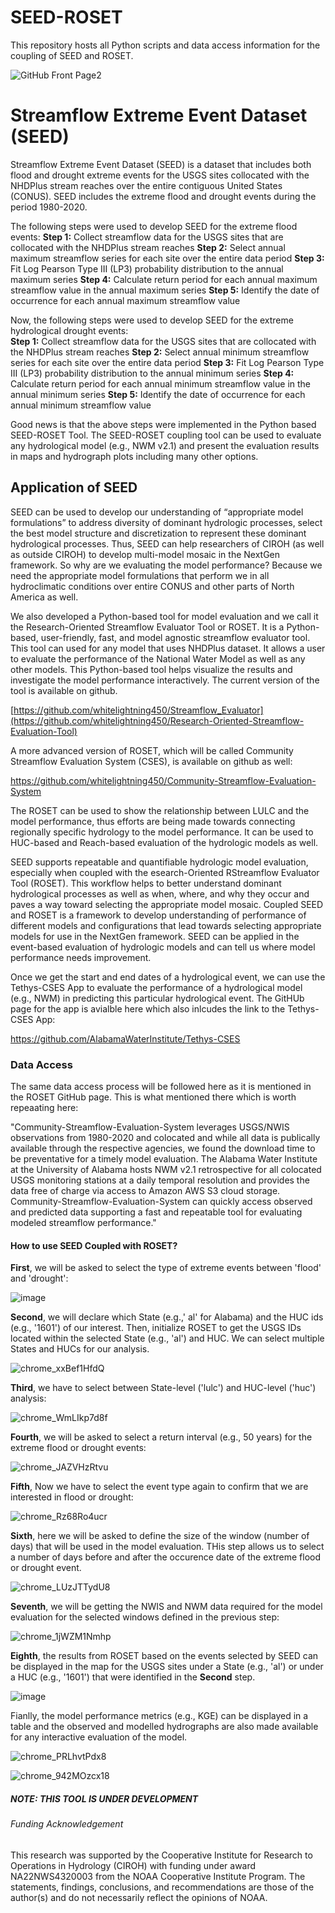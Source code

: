 # SEED-ROSET
This repository hosts all Python scripts and data access information for the coupling of SEED and ROSET.

![GitHub Front Page2](https://github.com/shahab122/SEED-ROSET/assets/28275758/ef112be7-7995-4a35-a796-de06815c39d4)

# Streamflow Extreme Event Dataset (SEED)

Streamflow Extreme Event Dataset (SEED) is a dataset that includes both flood and drought extreme events for the USGS sites collocated with the NHDPlus stream reaches over the entire contiguous United States (CONUS). SEED includes the extreme flood and drought events during the period 1980-2020.   

The following steps were used to develop SEED for the extreme flood events: 
**Step 1:** Collect streamflow data for the USGS sites that are collocated with the NHDPlus stream reaches 
**Step 2:** Select annual maximum streamflow series for each site over the entire data period
**Step 3:** Fit Log Pearson Type III (LP3) probability distribution to the annual maximum series 
**Step 4:** Calculate return period for each annual maximum streamflow value in the annual maximum series
**Step 5:** Identify the date of occurrence for each annual maximum streamflow value  

Now, the following steps were used to develop SEED for the extreme hydrological drought events:  
**Step 1:** Collect streamflow data for the USGS sites that are collocated with the NHDPlus stream reaches 
**Step 2:** Select annual minimum streamflow series for each site over the entire data period
**Step 3:** Fit Log Pearson Type III (LP3) probability distribution to the annual minimum series 
**Step 4:** Calculate return period for each annual minimum streamflow value in the annual minimum series
**Step 5:** Identify the date of occurrence for each annual minimum streamflow value

Good news is that the above steps were implemented in the Python based SEED-ROSET Tool. The SEED-ROSET coupling tool can be used to evaluate any hydrological model (e.g., NWM v2.1) and present the evaluation results in maps and hydrograph plots including many other options. 

## Application of SEED

SEED can be used to develop our understanding of “appropriate model formulations” to address diversity of dominant hydrologic processes, select the best model structure and discretization to represent these dominant hydrological processes. Thus, SEED can help researchers of CIROH (as well as outside CIROH) to develop multi-model mosaic in the NextGen framework. So why are we evaluating the model performance? Because we need the appropriate model formulations that perform we in all hydroclimatic conditions over entire CONUS and other parts of North America as well. 

We also developed a Python-based tool for model evaluation and we call it the Research-Oriented Streamflow Evaluator Tool or ROSET. It is a Python-based, user-friendly, fast, and model agnostic streamflow evaluator tool. This tool can used for any model that uses NHDPlus dataset. It allows a user to evaluate the performance of the National Water Model as well as any other models. This Python-based tool helps visualize the results and investigate the model performance interactively. The current version of the tool is available on github.

[https://github.com/whitelightning450/Streamflow_Evaluator](https://github.com/whitelightning450/Research-Oriented-Streamflow-Evaluation-Tool)

A more advanced version of ROSET, which will be called Community Streamflow Evaluation System (CSES), is available on github as well:

https://github.com/whitelightning450/Community-Streamflow-Evaluation-System

The ROSET can be used to show the relationship between LULC and the model performance, thus efforts are being made towards connecting regionally specific hydrology to the model performance. It can be used to HUC-based and Reach-based evaluation of the hydrologic models as well. 

SEED supports repeatable and quantifiable hydrologic model evaluation, especially when coupled with the esearch-Oriented RStreamflow Evaluator Tool (ROSET). This workflow helps to better understand dominant hydrological processes as well as when, where, and why they occur and paves a way toward selecting the appropriate model mosaic. Coupled SEED and ROSET is a framework to develop understanding of performance of different models and configurations that lead towards selecting appropriate models for use in the NextGen framework. SEED can be applied in the event-based evaluation of hydrologic models and can tell us where model performance needs improvement.   

Once we get the start and end dates of a hydrological event, we can use the Tethys-CSES App to evaluate the performance of a hydrological model (e.g., NWM) in predicting this particular hydrological event. The GitHUb page for the app is avialble here which also inlcudes the link to the Tethys-CSES App:

https://github.com/AlabamaWaterInstitute/Tethys-CSES

### Data Access

The same data access process will be followed here as it is mentioned in the ROSET GitHub page. This is what mentioned there which is worth repeaating here: 

"Community-Streamflow-Evaluation-System leverages USGS/NWIS observations from 1980-2020 and colocated and while all data is publically available through the respective agencies, we found the download time to be preventative for a timely model evaluation. The Alabama Water Institute at the University of Alabama hosts NWM v2.1 retrospective for all colocated USGS monitoring stations at a daily temporal resolution and provides the data free of charge via access to Amazon AWS S3 cloud storage. Community-Streamflow-Evaluation-System can quickly access observed and predicted data supporting a fast and repeatable tool for evaluating modeled streamflow performance."

#### How to use SEED Coupled with ROSET? 

**First**, we will be asked to select the type of extreme events between 'flood' and 'drought':

![image](https://github.com/shahab122/SEED-ROSET/assets/28275758/c3efc920-47cc-475a-a2e0-180c85055a92)

**Second**, we will declare which State (e.g.,' al' for Alabama) and the HUC ids (e.g., '1601') of our interest. Then, initialize ROSET to get the USGS IDs located within the selected State (e.g., 'al') and HUC. We can select multiple States and HUCs for our analysis. 

![chrome_xxBef1HfdQ](https://github.com/shahab122/SEED-ROSET/assets/28275758/8ab9e5b8-155a-439f-afe8-094c3bf6d049)

**Third**, we have to select between State-level ('lulc') and HUC-level ('huc') analysis:

![chrome_WmLIkp7d8f](https://github.com/shahab122/SEED-ROSET/assets/28275758/e9840de1-813f-4e22-85b3-f98d3628055b)

**Fourth**, we will be asked to select a return interval (e.g., 50 years) for the extreme flood or drought events:

![chrome_JAZVHzRtvu](https://github.com/shahab122/SEED-ROSET/assets/28275758/97d41dae-e902-45cb-8b81-246418d8fcfe)

**Fifth**, Now we have to select the event type again to confirm that we are interested in flood or drought:

![chrome_Rz68Ro4ucr](https://github.com/shahab122/SEED-ROSET/assets/28275758/c12cb118-3ea4-4052-bf6d-25ec8308f019)

**Sixth**, here we will be asked to define the size of the window (number of days) that will be used in the model evaluation. THis step allows us to select a number of days before and after the occurence date of the extreme flood or drought event. 

![chrome_LUzJTTydU8](https://github.com/shahab122/SEED-ROSET/assets/28275758/39c8a2c2-b3b8-4be2-967b-5c4531fc9e99)

**Seventh**, we will be getting the NWIS and NWM data required for the model evaluation for the selected windows defined in the previous step:

![chrome_1jWZM1Nmhp](https://github.com/shahab122/SEED-ROSET/assets/28275758/1d6f15eb-25cb-484e-afb4-79e968c04e3b)

**Eighth**, the results from ROSET based on the events selected by SEED can be displayed in the map for the USGS sites under a State (e.g., 'al') or under a HUC (e.g., '1601') that were identified in the **Second** step.  

![image](https://github.com/shahab122/SEED-ROSET/assets/28275758/5ab1b170-e00e-4c73-843e-ef9c70b0439e)

Fianlly, the model performance metrics (e.g., KGE) can be displayed in a table and the observed and modelled hydrographs are also made available for any interactive evaluation of the model. 

![chrome_PRLhvtPdx8](https://github.com/shahab122/SEED-ROSET/assets/28275758/04598e84-7110-4a3b-ac30-4e96c5bebe18)

![chrome_942MOzcx18](https://github.com/shahab122/SEED-ROSET/assets/28275758/649ba9d8-760f-4b0f-8c04-0cbebee5455d)

##### NOTE: THIS TOOL IS UNDER DEVELOPMENT

###### Funding Acknowledgement 
This research was supported by the Cooperative Institute for Research to Operations in Hydrology (CIROH) with funding under award NA22NWS4320003 from the NOAA Cooperative Institute Program. The statements, findings, conclusions, and recommendations are those of the author(s) and do not necessarily reflect the opinions of NOAA.
